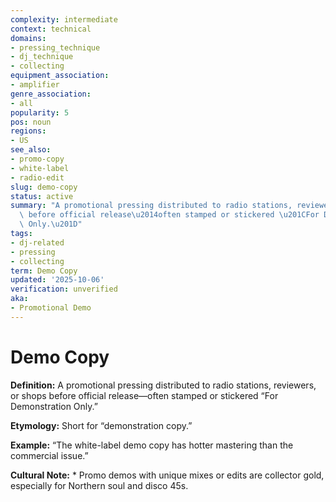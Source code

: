 ```yaml
---
complexity: intermediate
context: technical
domains:
- pressing_technique
- dj_technique
- collecting
equipment_association:
- amplifier
genre_association:
- all
popularity: 5
pos: noun
regions:
- US
see_also:
- promo-copy
- white-label
- radio-edit
slug: demo-copy
status: active
summary: "A promotional pressing distributed to radio stations, reviewers, or shops\
  \ before official release\u2014often stamped or stickered \u201CFor Demonstration\
  \ Only.\u201D"
tags:
- dj-related
- pressing
- collecting
term: Demo Copy
updated: '2025-10-06'
verification: unverified
aka:
- Promotional Demo
---
```


# Demo Copy

**Definition:** A promotional pressing distributed to radio stations, reviewers, or shops before official release—often stamped or stickered “For Demonstration Only.”

**Etymology:** Short for “demonstration copy.”

**Example:** “The white-label demo copy has hotter mastering than the commercial issue.”

**Cultural Note:** * Promo demos with unique mixes or edits are collector gold, especially for Northern soul and disco 45s.

